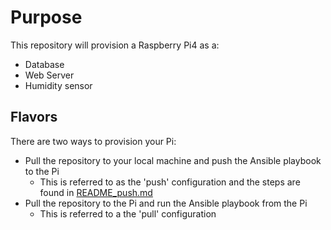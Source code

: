# Purpose
This repository will provision a Raspberry Pi4 as a:
- Database
- Web Server
- Humidity sensor

## Flavors
There are two ways to provision your Pi:
- Pull the repository to your local machine and push the Ansible playbook to the Pi
    - This is referred to as the 'push' configuration and the steps are found in [README_push.md](README_push.md)
- Pull the repository to the Pi and run the Ansible playbook from the Pi
    - This is referred to a the 'pull' configuration